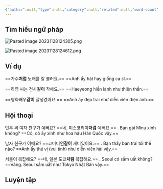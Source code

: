 ```yaml
---
{"author":null,"type":null,"category":null,"related":null,"word-count":null,"dg-publish":true,"dg-hide":true,"tags":null,"deck":"korean_grammar","anki tags":"N처럼,N같이","title":"18. N처럼, N같이","permalink":"/1-project/ngoai-ngu/tieng-han/ngu-phap-tieng-han/1-so-cap/18-n-n/","hide":true,"dgPassFrontmatter":true}
---
```


## Tìm hiểu ngữ pháp

![Pasted image 20231128124305.png](/img/user/4.%20RESOURCE/attachments/Pasted%20image%2020231128124305.png)

![Pasted image 20231128124612.png](/img/user/4.%20RESOURCE/attachments/Pasted%20image%2020231128124612.png)

## Ví dụ

==가수**처럼** 노래를 잘 불러요.==
==Anh ấy hát hay giống ca sĩ.==
<!--ID: 1701143249307-->


==하영 씨는 천사**같이** 착해요.==
==Haeyeong hiền lành như thiên thần.==
<!--ID: 1701143249315-->


==영화배우**같이** 잘생겼어요.==
==Anh ấy đẹp trai như diễn viên điện ảnh.==
<!--ID: 1701143249322-->


## Hội thoại

민우 씨 여자 친구가 예뻐요?
==네, 미스코리아**처럼** 예뻐요.==
.
Bạn gái Minu xinh không?
==Có, cô ấy xinh như hoa hậu Hàn Quốc vậy.==
<!--ID: 1701143249330-->


남자 친구가 어때요?
==코미디언**같이** 재미있어요.==
.
Bạn thấy bạn trai tôi thế nào?
==Anh ấy thú vị (vui tính) như diễn viên hài vậy.==
<!--ID: 1701143249337-->


서울이 복잡해요?
==네, 일본 도쿄**처럼** 복잡해요.==
.
Seoul có sầm uất không?
==Vâng. Seoul sầm uất như Tokyo Nhật Bản vậy.==
<!--ID: 1701143249344-->


## Luyện tập

